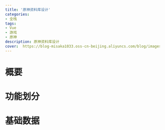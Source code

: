 ```yaml
---
title: '原神资料库设计'
categories:
- 全栈 
tags: 
- Vue
- 游戏
- 原神
description: 原神资料库设计
cover:  https://blog-misaka1033.oss-cn-beijing.aliyuncs.com/blog/images/57a21fe9da0b5167147afc17841423d7f8870530.png@518w_1e_1c.webp
---
```


# 概要

# 功能划分

# 基础数据